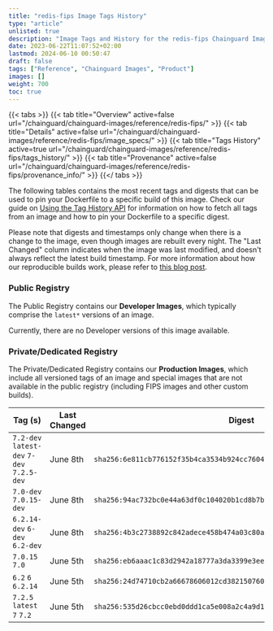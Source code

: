 ```yaml
---
title: "redis-fips Image Tags History"
type: "article"
unlisted: true
description: "Image Tags and History for the redis-fips Chainguard Image"
date: 2023-06-22T11:07:52+02:00
lastmod: 2024-06-10 00:50:47
draft: false
tags: ["Reference", "Chainguard Images", "Product"]
images: []
weight: 700
toc: true
---
```


{{< tabs >}}
{{< tab title="Overview" active=false url="/chainguard/chainguard-images/reference/redis-fips/" >}}
{{< tab title="Details" active=false url="/chainguard/chainguard-images/reference/redis-fips/image_specs/" >}}
{{< tab title="Tags History" active=true url="/chainguard/chainguard-images/reference/redis-fips/tags_history/" >}}
{{< tab title="Provenance" active=false url="/chainguard/chainguard-images/reference/redis-fips/provenance_info/" >}}
{{</ tabs >}}

The following tables contains the most recent tags and digests that can be used to pin your Dockerfile to a specific build of this image. Check our guide on [Using the Tag History API](/chainguard/chainguard-images/using-the-tag-history-api/) for information on how to fetch all tags from an image and how to pin your Dockerfile to a specific digest.

Please note that digests and timestamps only change when there is a change to the image, even though images are rebuilt every night. The "Last Changed" column indicates when the image was last modified, and doesn't always reflect the latest build timestamp. For more information about how our reproducible builds work, please refer to [this blog post](https://www.chainguard.dev/unchained/reproducing-chainguards-reproducible-image-builds).

### Public Registry
The Public Registry contains our **Developer Images**, which typically comprise the `latest*` versions of an image.

Currently, there are no Developer versions of this image available.

### Private/Dedicated Registry
The Private/Dedicated Registry contains our **Production Images**, which include all versioned tags of an image and special images that are not available in the public registry (including FIPS images and other custom builds).

| Tag (s)                                     | Last Changed | Digest                                                                    |
|---------------------------------------------|--------------|---------------------------------------------------------------------------|
|  `7.2-dev` `latest-dev` `7-dev` `7.2.5-dev` | June 8th     | `sha256:6e811cb776152f35b4ca3534b924cc76042389c2b4d8b6c5d6e9ac29a0084e18` |
|  `7.0-dev` `7.0.15-dev`                     | June 8th     | `sha256:94ac732bc0e44a63df0c104020b1cd8b7bbd4bca331e7c1446b2303c03854ed9` |
|  `6.2.14-dev` `6-dev` `6.2-dev`             | June 8th     | `sha256:4b3c2738892c842adece458b474a03c80a7288376cd6b75101231e741cb2cbb5` |
|  `7.0.15` `7.0`                             | June 5th     | `sha256:eb6aaac1c83d2942a18777a3da3399e3ee5e8bbe3b7da61f09cb5c0ffc34c331` |
|  `6.2` `6` `6.2.14`                         | June 5th     | `sha256:24d74710cb2a66678606012cd3821507605c8bf593dec50d7c17964caefb2708` |
|  `7.2.5` `latest` `7` `7.2`                 | June 5th     | `sha256:535d26cbcc0ebd0ddd1ca5e008a2c4a9d12f5102962de25529d13cc2917920cc` |

